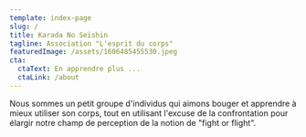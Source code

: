 ```yaml
---
template: index-page
slug: /
title: Karada No Seishin
tagline: Association "L'esprit du corps"
featuredImage: /assets/1606485455530.jpeg
cta:
  ctaText: En apprendre plus ...
  ctaLink: /about
---
```

Nous sommes un petit groupe d'individus qui aimons bouger et apprendre à mieux utiliser son corps, tout en utilisant l'excuse de la confrontation pour élargir notre champ de perception de la notion de "fight or flight".